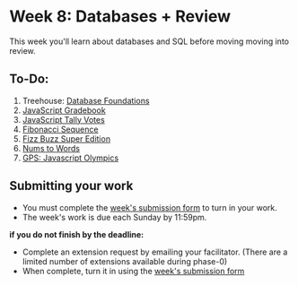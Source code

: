 # Week 8: Databases + Review

This week you'll learn about databases and SQL before moving moving into review. 

## To-Do:

1. Treehouse: [Database Foundations](http://teamtreehouse.com/library/database-foundations)
2. [JavaScript Gradebook](./2-js-gradebook)
3. [JavaScript Tally Votes](./3-js-tally-votes)
4. [Fibonacci Sequence](./4-fibonacci-sequence)
5. [Fizz Buzz Super Edition](./5-fizz-buzz)
6. [Nums to Words](./6-nums-to-words)
7. [GPS: Javascript Olympics](./7-js-olympics)

## Submitting your work

- You must complete the [week's submission form](http://goo.gl/forms/6txOOlWgyr) to turn in your work.
- The week's work is due each Sunday by 11:59pm.    

**if you do not finish by the deadline:**

- Complete an extension request by emailing your facilitator. (There are a limited number of extensions available during phase-0)
- When complete, turn it in using the [week's submission form](http://goo.gl/forms/6txOOlWgyr)
